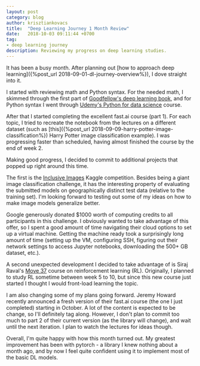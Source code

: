 ```yaml
---
layout: post
category: blog
author: krisztiankovacs
title:  "Deep Learning Journey 1 Month Review"
date:   2018-10-03 09:11:44 +0700
tag:
- deep learning journey
description: Reviewing my progress on deep learning studies.
---
```


It has been a busy month. After planning out [how to approach deep learning]({%post_url 2018-09-01-dl-journey-overview%}), I dove straight into it. 

I started with reviewing math and Python syntax. For the needed math, I skimmed through the first part of [Goodfellow's deep learning book](http://www.deeplearningbook.org/), and for Python syntax I went through [Udemy's Python for data science](https://www.udemy.com/python-for-data-science-and-machine-learning-bootcamp) course. 

After that I started completing the excellent fast.ai course (part 1). For each topic, I tried to recreate the notebook from the lectures on a different dataset (such as [this]({%post_url 2018-09-09-harry-potter-image-classification%}) Harry Potter image classification example). I was progressing faster than scheduled, having almost finished the course by the end of week 2.

Making good progress, I decided to commit to additional projects that popped up right around this time. 

The first is the [Inclusive Images](https://www.kaggle.com/c/inclusive-images-challenge) Kaggle competition. Besides being a giant image classification challenge, it has the interesting property of evaluating the submitted models on geographically distinct test data (relative to the training set). I'm looking forward to testing out some of my ideas on how to make image models generalize better.

Google generously donated $1000 worth of computing credits to all participants in this challenge. I obviously wanted to take advantage of this offer, so I spent a good amount of time navigating their cloud options to set up a virtual machine. Getting the machine ready took a surprisingly long amount of time (setting up the VM, configuring SSH, figuring out their network settings to access Jupyter notebooks, downloading the 500+ GB dataset, etc.).

A second unexpected development I decided to take advantage of is Siraj Raval's [Move 37](https://www.youtube.com/watch?v=fRmZck1Dakc) course on reinforcement learning (RL). Originally, I planned to study RL sometime between week 5 to 10, but since this new course just started I thought I would front-load learning the topic.

I am also changing some of my plans going forward. Jeremy Howard recently announced a fresh version of their fast.ai course (the one I just completed) starting in October. A lot of the content is expected to be change, so I'll definitely tag along. However, I don't plan to commit too much to part 2 of their current version (as the library will change), and wait until the next iteration. I plan to watch the lectures for ideas though.

Overall, I'm quite happy with how this month turned out. My greatest improvement has been with pytorch - a library I knew nothing about a month ago, and by now I feel quite confident using it to implement most of the basic DL models.







